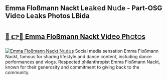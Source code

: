 ## Emma Floßmann Nackt Le𝚊k𝚎d N𝚞𝚍e - Part-OSG Vid𝚎o Le𝚊ks Photos LBida

# <h2><a href="http://fbag1h.evod.top/?m=Emma+Flo%c3%9fmann+Nackt">🔗 👉🔴 Emma Floßmann Nackt Vid𝚎o Ph𝚘t𝚘s</a></h2>

[![Emma Floßmann Nackt N𝚞d𝚎s](https://i.imgur.com/8V9OHl7.gif)](http://fbag1h.evod.top/?m=Emma+Flo%c3%9fmann+Nackt)
Social media sensation Emma Floßmann Nackt, famous for sharing lifestyle and dance content, including dance performances and vlogs. Respected philanthropist Emma Floßmann Nackt, known for their generosity and commitment to giving back to the community. 
